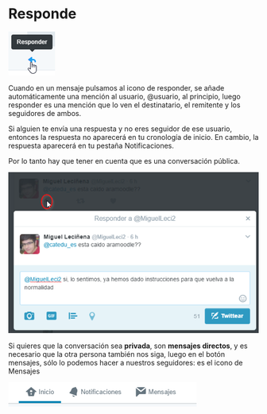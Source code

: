 # Responde

![](https://raw.githubusercontent.com/catedu/soportes-informaticos-profesorado/master/img/responder_Twitter.png)

Cuando en un mensaje pulsamos al icono de responder, se añade automáticamente una mención al usuario, @usuario, al principio, luego responder es una mención que lo ven el destinatario, el remitente y los seguidores de ambos.

Si alguien te envía una respuesta y no eres seguidor de ese usuario, entonces la respuesta no aparecerá en tu cronología de inicio. En cambio, la respuesta aparecerá en tu pestaña Notificaciones.

Por lo tanto hay que tener en cuenta que es una conversación pública.

![](https://raw.githubusercontent.com/catedu/soportes-informaticos-profesorado/master/img/2017-01-31_02_59_04-Twitter___Notificaciones.png)

Si quieres que la conversación sea **privada**, son **mensajes directos**, y es necesario que la otra persona también nos siga, luego en el botón mensajes, sólo lo podemos hacer a nuestros seguidores: es el icono de Mensajes

![](https://raw.githubusercontent.com/catedu/soportes-informaticos-profesorado/master/img/2017-01-31_03_06_02-Twitter.png)